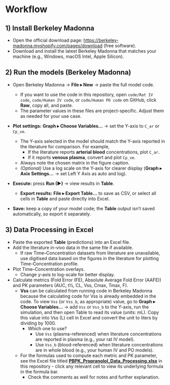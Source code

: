 # Workflow

## 1) Install Berkeley Madonna
- Open the official download page: https://berkeley-madonna.myshopify.com/pages/download (free software).
- Download and install the latest Berkeley Madonna that matches your machine (e.g., Windows, macOS Intel, Apple Silicon).

## 2) Run the models (Berkeley Madonna)

- Open Berkeley Madonna → **File ▸ New** → paste the full model code.  
  - If you want to use the code in this repository, open `code/Rat IV code`, `code/Human IV code`, or `code/Human PO code` on GitHub, click **Raw**, copy all, and paste.
  - The parameter values in these files are project-specific. Adjust them as needed for your use case.

- **Plot settings:** **Graph ▸ Choose Variables…** → set the Y-axis to `C_ar` or `Cp_ve`.
  - The Y-axis selected in the model should match the Y-axis reported in the literature for comparison. For example,  
    - If the literature reports **arterial blood** concentrations, plot `C_ar`.  
    - If it reports **venous plasma**, convert and plot `Cp_ve`.  
  - Always note the chosen matrix in the figure caption.  
  - *(Optional)* Use a log scale on the Y-axis for clearer display (**Graph ▸ Axix Settings…** → set Left Y Axis as auto and log).

- **Execute:** press **Run (▶)** → view results in **Table**.  
  - **Export results:** **File ▸ Export Table…** to save as CSV, or select all cells in **Table** and paste directly into Excel.

- **Save:** keep a copy of your model code; the **Table** output isn’t saved automatically, so export it separately.

## 3) Data Processing in Excel
- Paste the exported **Table** (predictions) into an Excel file.
- Add the literature in-vivo data in the same file if available.  
  - If raw Time–Concentration datasets from literature are unavailable, use digitised data based on the figures in the literature for plotting Time-Concentration profile.
- Plot Time–Concentration overlays.
  - Change y-axis to log-scale for better display.
- Calculate metrics (Fold Error (FE), Absolute Average Fold Error (AAFE)) and PK parameters (AUC, t½, CL, Vss, Cmax, Tmax, F).
    - **Vss** can be calculated from running code in Berkeley Madonna because the calculating code for Vss is already embedded in the code. To view `Vss` (or `Vss_b`, as appropriate) value, go to **Graph ▸ Choose Variables…** → add `Vss` or `Vss_b` to the Y-axis, run the simulation, and then open Table to read its value (units: mL). Copy this value into Vss (L) cell in Excel and convert the unit to liters by dividing by 1000.
      - Which one to use?
        - Use `Vss` (plasma-referenced) when literature concentrations are reported in plasma (e.g., your rat IV model).
        - Use `Vss_b` (blood-referenced) when literature concentrations are in whole blood (e.g., your human IV and PO models).
  - For the formulas used to compute each metric and PK parameter, see the Excel file titled **[PBPK_Propranolol_Data_Processing.xlsx](PBPK_Propranolol_Data_Processing.xlsx)** in this repository - click any relevant cell to view its underlying formula in the formula bar.
    - Check the comments as well for notes and further explanation.
